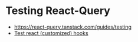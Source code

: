 # Testing React-Query

- https://react-query.tanstack.com/guides/testing
- [Test react (customized) hooks](https://react-hooks-testing-library.com/reference/api)
